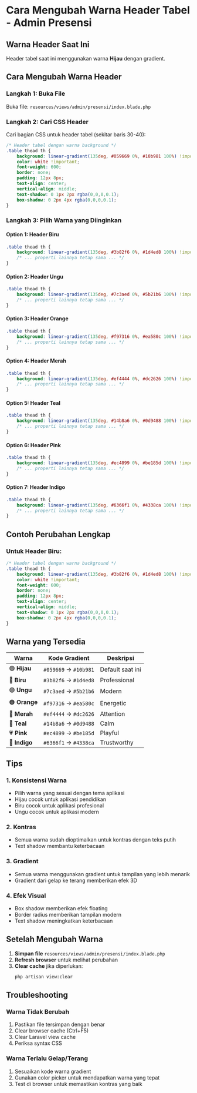 # Cara Mengubah Warna Header Tabel - Admin Presensi

## Warna Header Saat Ini
Header tabel saat ini menggunakan warna **Hijau** dengan gradient.

## Cara Mengubah Warna Header

### **Langkah 1: Buka File**
Buka file: `resources/views/admin/presensi/index.blade.php`

### **Langkah 2: Cari CSS Header**
Cari bagian CSS untuk header tabel (sekitar baris 30-40):

```css
/* Header tabel dengan warna background */
.table thead th {
    background: linear-gradient(135deg, #059669 0%, #10b981 100%) !important; /* Hijau */
    color: white !important;
    font-weight: 600;
    border: none;
    padding: 12px 8px;
    text-align: center;
    vertical-align: middle;
    text-shadow: 0 1px 2px rgba(0,0,0,0.1);
    box-shadow: 0 2px 4px rgba(0,0,0,0.1);
}
```

### **Langkah 3: Pilih Warna yang Diinginkan**

#### **Option 1: Header Biru**
```css
.table thead th {
    background: linear-gradient(135deg, #3b82f6 0%, #1d4ed8 100%) !important;
    /* ... properti lainnya tetap sama ... */
}
```

#### **Option 2: Header Ungu**
```css
.table thead th {
    background: linear-gradient(135deg, #7c3aed 0%, #5b21b6 100%) !important;
    /* ... properti lainnya tetap sama ... */
}
```

#### **Option 3: Header Orange**
```css
.table thead th {
    background: linear-gradient(135deg, #f97316 0%, #ea580c 100%) !important;
    /* ... properti lainnya tetap sama ... */
}
```

#### **Option 4: Header Merah**
```css
.table thead th {
    background: linear-gradient(135deg, #ef4444 0%, #dc2626 100%) !important;
    /* ... properti lainnya tetap sama ... */
}
```

#### **Option 5: Header Teal**
```css
.table thead th {
    background: linear-gradient(135deg, #14b8a6 0%, #0d9488 100%) !important;
    /* ... properti lainnya tetap sama ... */
}
```

#### **Option 6: Header Pink**
```css
.table thead th {
    background: linear-gradient(135deg, #ec4899 0%, #be185d 100%) !important;
    /* ... properti lainnya tetap sama ... */
}
```

#### **Option 7: Header Indigo**
```css
.table thead th {
    background: linear-gradient(135deg, #6366f1 0%, #4338ca 100%) !important;
    /* ... properti lainnya tetap sama ... */
}
```

## Contoh Perubahan Lengkap

### **Untuk Header Biru:**
```css
/* Header tabel dengan warna background */
.table thead th {
    background: linear-gradient(135deg, #3b82f6 0%, #1d4ed8 100%) !important; /* Biru */
    color: white !important;
    font-weight: 600;
    border: none;
    padding: 12px 8px;
    text-align: center;
    vertical-align: middle;
    text-shadow: 0 1px 2px rgba(0,0,0,0.1);
    box-shadow: 0 2px 4px rgba(0,0,0,0.1);
}
```

## Warna yang Tersedia

| Warna | Kode Gradient | Deskripsi |
|-------|---------------|-----------|
| 🟢 **Hijau** | `#059669` → `#10b981` | Default saat ini |
| 🔵 **Biru** | `#3b82f6` → `#1d4ed8` | Professional |
| 🟣 **Ungu** | `#7c3aed` → `#5b21b6` | Modern |
| 🟠 **Orange** | `#f97316` → `#ea580c` | Energetic |
| 🔴 **Merah** | `#ef4444` → `#dc2626` | Attention |
| 🔷 **Teal** | `#14b8a6` → `#0d9488` | Calm |
| 💗 **Pink** | `#ec4899` → `#be185d` | Playful |
| 🔷 **Indigo** | `#6366f1` → `#4338ca` | Trustworthy |

## Tips

### **1. Konsistensi Warna**
- Pilih warna yang sesuai dengan tema aplikasi
- Hijau cocok untuk aplikasi pendidikan
- Biru cocok untuk aplikasi profesional
- Ungu cocok untuk aplikasi modern

### **2. Kontras**
- Semua warna sudah dioptimalkan untuk kontras dengan teks putih
- Text shadow membantu keterbacaan

### **3. Gradient**
- Semua warna menggunakan gradient untuk tampilan yang lebih menarik
- Gradient dari gelap ke terang memberikan efek 3D

### **4. Efek Visual**
- Box shadow memberikan efek floating
- Border radius memberikan tampilan modern
- Text shadow meningkatkan keterbacaan

## Setelah Mengubah Warna

1. **Simpan file** `resources/views/admin/presensi/index.blade.php`
2. **Refresh browser** untuk melihat perubahan
3. **Clear cache** jika diperlukan:
   ```bash
   php artisan view:clear
   ```

## Troubleshooting

### **Warna Tidak Berubah**
1. Pastikan file tersimpan dengan benar
2. Clear browser cache (Ctrl+F5)
3. Clear Laravel view cache
4. Periksa syntax CSS

### **Warna Terlalu Gelap/Terang**
1. Sesuaikan kode warna gradient
2. Gunakan color picker untuk mendapatkan warna yang tepat
3. Test di browser untuk memastikan kontras yang baik

